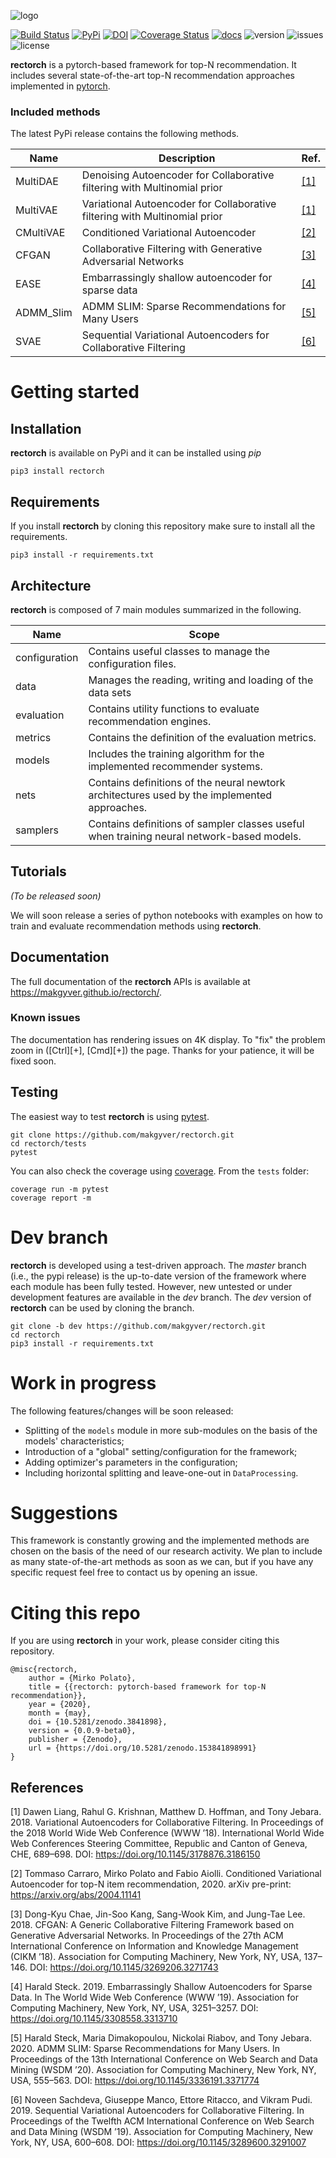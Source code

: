 [logo]: https://raw.githubusercontent.com/makgyver/rectorch/master/docsrc/img/logo_150w.svg
![logo]

[travis-img]: https://travis-ci.org/makgyver/rectorch.svg?branch=master
[travis-url]: https://travis-ci.org/makgyver/rectorch
[language]: https://img.shields.io/github/languages/top/makgyver/rectorch
[issues]: https://img.shields.io/github/issues/makgyver/rectorch
[license]: https://img.shields.io/github/license/makgyver/rectorch
[version]: https://img.shields.io/badge/python-3.6|3.7|3.8-blue
[pypi-image]: https://img.shields.io/pypi/v/rectorch.svg
[pypi]: https://pypi.python.org/pypi/rectorch
[pytorch]: https://pytorch.org/

[![Build Status][travis-img]][travis-url]
[![PyPi][pypi-image]][pypi]
[![DOI](https://zenodo.org/badge/241092441.svg)](https://zenodo.org/badge/latestdoi/241092441)
[![Coverage Status](https://coveralls.io/repos/github/makgyver/rectorch/badge.svg?branch=master)](https://coveralls.io/github/makgyver/rectorch?branch=master)
[![docs](https://img.shields.io/badge/docs-github.io-blue)](https://makgyver.github.io/rectorch/)
![version] ![issues] ![license]

**rectorch** is a pytorch-based framework for top-N recommendation.
It includes several state-of-the-art top-N recommendation approaches implemented in [pytorch](https://pytorch.org/).

### Included methods

The latest PyPi release contains the following methods.

| Name      | Description                                                                | Ref.      |
|-----------|----------------------------------------------------------------------------|-----------|
| MultiDAE  | Denoising Autoencoder for Collaborative filtering with Multinomial prior   | [[1]](#1) |
| MultiVAE  | Variational Autoencoder for Collaborative filtering with Multinomial prior | [[1]](#1) |
| CMultiVAE | Conditioned Variational Autoencoder                                        | [[2]](#2) |
| CFGAN     | Collaborative Filtering with Generative Adversarial Networks               | [[3]](#3) |
| EASE      | Embarrassingly shallow autoencoder for sparse data                         | [[4]](#4) |
| ADMM_Slim | ADMM SLIM: Sparse Recommendations for Many Users                           | [[5]](#5) |
| SVAE      | Sequential Variational Autoencoders for Collaborative Filtering            | [[6]](#6) |


# Getting started
## Installation

**rectorch** is available on PyPi and it can be installed using *pip*

```
pip3 install rectorch
```

## Requirements

If you install **rectorch** by cloning this repository make sure to install all the requirements.
```
pip3 install -r requirements.txt
```

## Architecture
**rectorch** is composed of 7 main modules summarized in the following.

| Name          | Scope                                                                                        |
|---------------|----------------------------------------------------------------------------------------------|
| configuration | Contains useful classes to manage the configuration files.                                   |
| data          | Manages the reading, writing and loading of the data sets                                    |
| evaluation    | Contains utility functions to evaluate recommendation engines.                               |
| metrics       | Contains the definition of the evaluation metrics.                                           |
| models        | Includes the training algorithm for the implemented recommender systems.                     |
| nets          | Contains definitions of the neural newtork architectures used by the implemented approaches. |
| samplers      | Contains definitions of sampler classes useful when training neural network-based models.    |

## Tutorials

*(To be released soon)* 

We will soon release a series of python notebooks with examples on how to train and evaluate
recommendation methods using **rectorch**.

## Documentation
The full documentation of the **rectorch** APIs is available at https://makgyver.github.io/rectorch/.

### Known issues
The documentation has rendering issues on 4K display. To "fix" the problem zoom in ([Ctrl][+], [Cmd][+]) the page.
Thanks for your patience, it will be fixed soon.

## Testing
The easiest way to test **rectorch** is using [pytest](https://docs.pytest.org/en/latest/).

```
git clone https://github.com/makgyver/rectorch.git
cd rectorch/tests
pytest
```

You can also check the coverage using [coverage](https://pypi.org/project/coverage/).
From the `tests` folder:
```
coverage run -m pytest  
coverage report -m
```

# Dev branch

**rectorch** is developed using a test-driven approach. The *master* branch (i.e., the pypi release) is the up-to-date
version of the framework where each module has been fully tested. However, new untested
or under development features are available in the *dev* branch. The *dev* version of **rectorch**
can be used by cloning the branch.

```
git clone -b dev https://github.com/makgyver/rectorch.git
cd rectorch
pip3 install -r requirements.txt
```

# Work in progress

The following features/changes will be soon released:
* Splitting of the `models` module in more sub-modules on the basis of the models' characteristics;
* Introduction of a "global" setting/configuration for the framework;
* Adding optimizer's parameters in the configuration;
* Including horizontal splitting and leave-one-out in `DataProcessing`.

# Suggestions

This framework is constantly growing and the implemented methods are chosen on the basis of the need
of our research activity. We plan to include as many state-of-the-art methods as soon as we can, but
if you have any specific request feel free to contact us by opening an issue.

# Citing this repo

If you are using **rectorch** in your work, please consider citing this repository.

```
@misc{rectorch,
    author = {Mirko Polato},
    title = {{rectorch: pytorch-based framework for top-N recommendation}},
    year = {2020},
    month = {may},
    doi = {10.5281/zenodo.3841898},
    version = {0.0.9-beta0},
    publisher = {Zenodo},
    url = {https://doi.org/10.5281/zenodo.153841898991}
}
```

## References
<a id="1">[1]</a>
Dawen Liang, Rahul G. Krishnan, Matthew D. Hoffman, and Tony Jebara. 2018.
   Variational Autoencoders for Collaborative Filtering. In Proceedings of the 2018
   World Wide Web Conference (WWW ’18). International World Wide Web Conferences Steering
   Committee, Republic and Canton of Geneva, CHE, 689–698.
   DOI: https://doi.org/10.1145/3178876.3186150

<a id="2">[2]</a>
Tommaso Carraro, Mirko Polato and Fabio Aiolli. Conditioned Variational
   Autoencoder for top-N item recommendation, 2020. arXiv pre-print:
   https://arxiv.org/abs/2004.11141

<a id="3">[3]</a>
Dong-Kyu Chae, Jin-Soo Kang, Sang-Wook Kim, and Jung-Tae Lee. 2018.
   CFGAN: A Generic Collaborative Filtering Framework based on Generative Adversarial Networks.
   In Proceedings of the 27th ACM International Conference on Information and Knowledge
   Management (CIKM ’18). Association for Computing Machinery, New York, NY, USA, 137–146.
   DOI: https://doi.org/10.1145/3269206.3271743

<a id="4">[4]</a>
Harald Steck. 2019. Embarrassingly Shallow Autoencoders for Sparse Data.
   In The World Wide Web Conference (WWW ’19). Association for Computing Machinery,
   New York, NY, USA, 3251–3257. DOI: https://doi.org/10.1145/3308558.3313710

<a id="5">[5]</a>
Harald Steck, Maria Dimakopoulou, Nickolai Riabov, and Tony Jebara. 2020.
   ADMM SLIM: Sparse Recommendations for Many Users. In Proceedings of the 13th International
   Conference on Web Search and Data Mining (WSDM ’20). Association for Computing Machinery,
   New York, NY, USA, 555–563. DOI: https://doi.org/10.1145/3336191.3371774

<a id="6">[6]</a>
Noveen Sachdeva, Giuseppe Manco, Ettore Ritacco, and Vikram Pudi. 2019.
   Sequential Variational Autoencoders for Collaborative Filtering. In Proceedings of the Twelfth
   ACM International Conference on Web Search and Data Mining (WSDM ’19). Association for Computing
   Machinery, New York, NY, USA, 600–608. DOI: https://doi.org/10.1145/3289600.3291007
